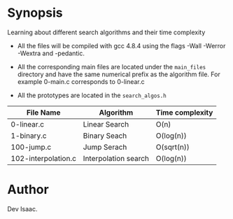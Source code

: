 # Synopsis

Learning about different search algorithms and their time complexity

+ All the files will be compiled with gcc 4.8.4 using the flags -Wall -Werror -Wextra and -pedantic.

+ All the corresponding main files are located under the ```main_files``` directory
and have the same numerical prefix as the algorithm file. For example 0-main.c corresponds to 0-linear.c

+ All the prototypes are located in the ```search_algos.h```

|File Name          |Algorithm             |Time complexity|
|-------------------|---------------------|--------------|
|0-linear.c         |        Linear Search|          O(n)|
|1-binary.c         |         Binary Seach|     O(log(n))|
|100-jump.c         |          Jump Serach|    O(sqrt(n))|
|102-interpolation.c| Interpolation search|     O(log(n))|

# Author
Dev Isaac.